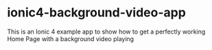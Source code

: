 # ionic4-background-video-app
This is an Ionic 4 example app to show how to get a perfectly working Home Page with a background video playing
